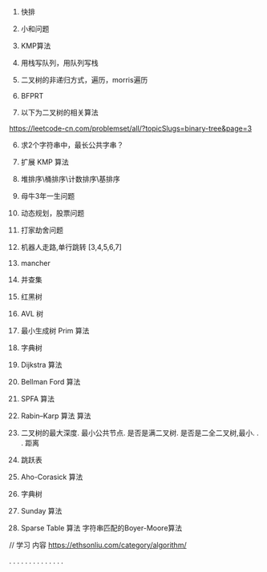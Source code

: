 1.  快排
2.  小和问题
3.  KMP算法
4.  用栈写队列，用队列写栈
5.  二叉树的非递归方式，遍历，morris遍历
7. BFPRT

8. 以下为二叉树的相关算法

https://leetcode-cn.com/problemset/all/?topicSlugs=binary-tree&page=3

6. 求2个字符串中，最长公共字串？
6. 扩展 KMP 算法
7.  堆排序\桶排序\计数排序\基排序
6.  母牛3年一生问题
7.  动态规划，股票问题

8.  打家劫舍问题
9.  机器人走路,单行跳转 [3,4,5,6,7]
10.  mancher
11.  并查集
12.  红黑树
13.  AVL 树
14.  最小生成树 Prim 算法
15.  字典树
16.  Dijkstra 算法
17.  Bellman Ford 算法
18.  SPFA 算法
20.  Rabin–Karp 算法 算法
21.  二叉树的最大深度.  最小公共节点.  是否是满二叉树.  是否是二全二叉树,最小.  .  .  距离
22. 跳跃表
23. Aho-Corasick 算法
24. 字典树
25. Sunday 算法
26. Sparse Table 算法
字符串匹配的Boyer-Moore算法

// 学习 内容
https://ethsonliu.com/category/algorithm/

.  .  .  .  .  .  .  .  .  .  .  .  .  .  

